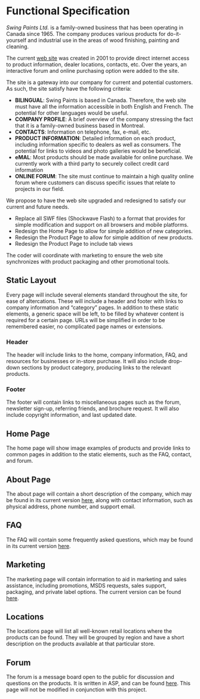Functional Specification
========================
_Swing Paints Ltd._ is a family-owned business that has been operating in Canada since 1965. 
The company produces various products for do-it-yourself and industrial use in the areas of wood finishing, painting and cleaning.
 
The current [web site](http://www.swingpaints.com) was created in 2001 to provide direct internet access to product information, dealer locations, contacts, etc.  Over the years, an interactive forum and online purchasing option were added to the site.

The site is a gateway into our company for current and potential customers.  As such, the site satisfy have the following criteria:
- **BILINGUAL**:  Swing Paints is based in Canada.  Therefore, the web site must have all the information accessible in both English and French.  The potential for other languages would be useful.
- **COMPANY PROFILE**:  A brief overview of the company stressing the fact that it is a family-owned business based in Montreal.
- **CONTACTS**:  Information on telephone, fax, e-mail, etc.
- **PRODUCT INFORMATION**:  Detailed information on each product, including information specific to dealers as well as consumers.  The potential for links to videos and photo galleries would be beneficial.
- **eMAL**:  Most products should be made available for online purchase.  We currently work with a third party to securely collect credit card information
- **ONLINE FORUM**:  The site must continue to maintain a high quality online forum where customers can discuss specific issues that relate to projects in our field.

We propose to have the web site upgraded and redesigned to satisfy our current and future needs.
- Replace all SWF files (Shockwave Flash) to a format that provides for simple modification and support on all browsers and mobile platforms.
- Redesign the Home Page to allow for simple addition of new categories.
- Redesign the Product Page to allow for simple addition of new products.
- Redesign the Product Page to include tab views
 
The coder will coordinate with marketing to ensure the web site synchronizes with product packaging and other promotional tools.

Static Layout
-------------
Every page will include several elements standard throughout the site, for ease of altercations. These will include a header and footer with links to company information and &ldquo;category&rdquo; pages. In addition to these static elements, a generic space will be left, to be filled by whatever content is required for a certain page. URLs will be simplified in order to be remembered easier, no complicated page names or extensions.

### Header ###
The header will include links to the home, company information, FAQ, and resources for businesses or in-store purchase. It will also include drop-down sections by product category, producing links to the relevant products.

### Footer ###
The footer will contain links to miscellaneous pages such as the forum, newsletter sign-up, referring friends, and brochure request. It will also include copyright information, and last updated date.

Home Page
---------
The home page will show image examples of products and provide links to common pages in addition to the static elements, such as the FAQ, contact, and forum.

About Page
----------
The about page will contain a short description of the company, which may be found in its current version [here](https://github.com/Youppi3/flaskexample/blob/master/docs/about.md#about-swing-paints), along with contact information, such as physical address, phone number, and support email.

FAQ
---
The FAQ will contain some frequently asked questions, which may be found in its current version [here](https://github.com/Youppi3/flaskexample/blob/master/docs/FAQ.md#swing-paints-faq).

Marketing
---------
The marketing page will contain information to aid in marketing and sales assistance, including promotions, MSDS requests, sales support, packaging, and private label options. The current version can be found [here](https://github.com/Youppi3/flaskexample/blob/master/docs/marketing.md#marketing-and-sales-assistance).

Locations
---------
The locations page will list all well-known retail locations where the products can be found. They will be grouped by region and have a short description on the products available at that particular store.

Forum
-----
The forum is a message board open to the public for discussion and questions on the products. It is written in ASP, and can be found [here](http://www.swingpaints.com/forum.asp). This page will not be modified in conjunction with this project.
